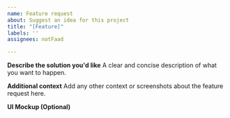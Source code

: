 ```yaml
---
name: Feature request
about: Suggest an idea for this project
title: "[Feature]"
labels: ''
assignees: notFaad

---
```


**Describe the solution you'd like**
A clear and concise description of what you want to happen.

**Additional context**
Add any other context or screenshots about the feature request here.

**UI Mockup (Optional)**
